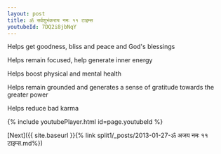 ```yaml
---
layout: post
title: ॐ सर्वशुभंकराय नमः ११ टाइम्स
youtubeId: 7DQ2i8jbNqY
---
```

 
 
Helps get goodness, bliss and peace and God's blessings
 
Helps remain focused, help generate inner energy 
 
Helps boost physical and mental health 
 
Helps remain grounded and generates a sense of gratitude towards the greater power 
 
Helps reduce bad karma
 
 
 
 


{% include youtubePlayer.html id=page.youtubeId %}
 
[Next]({{ site.baseurl }}{% link  split1/_posts/2013-01-27-ॐ अजय नमः ११ टाइम्स.md%})
 
